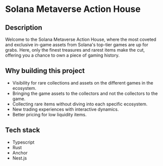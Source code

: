 # Solana Metaverse Action House

## Description

Welcome to the Solana Metaverse Action House, where the most coveted and exclusive in-game assets from Solana's top-tier games are up for grabs. Here, only the finest treasures and rarest items make the cut, offering you a chance to own a piece of gaming history.

## Why building this project

- Visibility for rare collections and assets on the different games in the ecosystem. 
- Bringing the game assets to the collectors and not the collectors to the game.
- Collecting rare items without diving into each specific ecosystem.
- New trading experiences with interactive dynamics.
- Better pricing for low liquidity items.

## Tech stack

- Typescript
- Rust
- Anchor
- Nest.js
